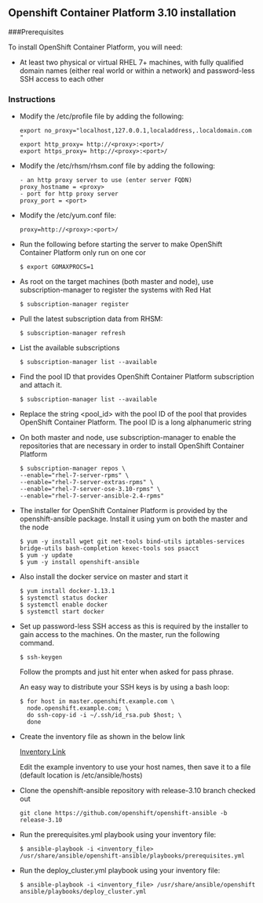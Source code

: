 
## Openshift Container Platform 3.10 installation

###Prerequisites

To install OpenShift Container Platform, you will need:

* At least two physical or virtual RHEL 7+ machines, with fully qualified domain names (either real world or within a network) and password-less SSH access to each other

### Instructions

* Modify the /etc/profile file by adding the following:
    ```
    export no_proxy="localhost,127.0.0.1,localaddress,.localdomain.com "
    export http_proxy= http://<proxy>:<port>/
    export https_proxy= http://<proxy>:<port>/
    ```

* Modify the /etc/rhsm/rhsm.conf file by adding the following:
    ```
    - an http proxy server to use (enter server FQDN)
    proxy_hostname = <proxy>
    - port for http proxy server
    proxy_port = <port>
    ```
* Modify the /etc/yum.conf file:
    ```
    proxy=http://<proxy>:<port>/
    ```
    
* Run the following before starting the server to make OpenShift Container Platform only run on one cor
    ```
    $ export GOMAXPROCS=1 
    ```

* As root on the target machines (both master and node), use subscription-manager to register the systems with Red Hat
 
     ```
    $ subscription-manager register 
    ```
  
* Pull the latest subscription data from RHSM:
    ```
    $ subscription-manager refresh 
    ```
* List the available subscriptions
    ```
    $ subscription-manager list --available 
    ```
* Find the pool ID that provides OpenShift Container Platform subscription and attach it. 
    ```
    $ subscription-manager list --available 
    ```
* Replace the string <pool_id> with the pool ID of the pool that provides OpenShift Container Platform. The pool ID is a long alphanumeric string

* On both master and node, use subscription-manager to enable the repositories that are necessary in order to install OpenShift Container Platform
    ```
    $ subscription-manager repos \
    --enable="rhel-7-server-rpms" \
    --enable="rhel-7-server-extras-rpms" \
    --enable="rhel-7-server-ose-3.10-rpms" \
    --enable="rhel-7-server-ansible-2.4-rpms"
 
    ```

* The installer for OpenShift Container Platform is provided by the openshift-ansible package. Install it using yum on both the master and the node 
    ```
    $ yum -y install wget git net-tools bind-utils iptables-services bridge-utils bash-completion kexec-tools sos psacct
    $ yum -y update
    $ yum -y install openshift-ansible
    ```

* Also install the docker service on master and start it
    ```
    $ yum install docker-1.13.1
    $ systemctl status docker
    $ systemctl enable docker
    $ systemctl start docker 
    ``` 
* Set up password-less SSH access as this is required by the installer to gain access to the machines. On the master, run the following command.
    ```
    $ ssh-keygen
    ```
    Follow the prompts and just hit enter when asked for pass phrase.

    An easy way to distribute your SSH keys is by using a bash loop:
    
    ```
    $ for host in master.openshift.example.com \
      node.openshift.example.com; \
      do ssh-copy-id -i ~/.ssh/id_rsa.pub $host; \
      done
    ```
    
* Create the inventory file as shown in the below link
    
    [Inventory Link](https://docs.openshift.com/container-platform/3.10/install/example_inventories.html#install-config-example-inventories)
    
    Edit the example inventory to use your host names, then save it to a file (default location is /etc/ansible/hosts)

* Clone the openshift-ansible repository with release-3.10 branch checked out
    
    ```
    git clone https://github.com/openshift/openshift-ansible -b release-3.10
    ```

* Run the prerequisites.yml playbook using your inventory file: 
     ```
    $ ansible-playbook -i <inventory_file> /usr/share/ansible/openshift-ansible/playbooks/prerequisites.yml
 
    ```
* Run the deploy_cluster.yml playbook using your inventory file:
    ```
    $ ansible-playbook -i <inventory_file> /usr/share/ansible/openshift ansible/playbooks/deploy_cluster.yml
    ```

